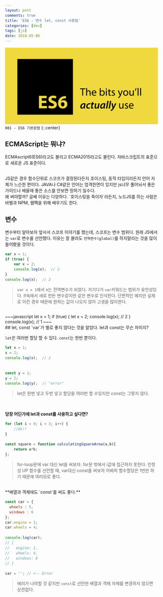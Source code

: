 ```yaml
---
layout: post
comments: true
title: 'ES6 - 변수 let, const 사용법'
categories: [dev]
tags: [js]
date: 2018-05-06
---
```

![headerimg](/assets/img/subcate/ecma.png)
`001 - ES6 기본문법`
{:.center}

## ECMAScript는 뭐냐?
ECMAscript6(ES6)라고도 불리고 ECMA2015라고도 불린다.
자바스크립트의 표준으로 새로운 JS 표준이다. 

<br>
JS같은 경우 함수단위로 스코프가 결정된다든지 호이스팅, 동적 타입이라든지
언어 자체가 느슨한 편이다. JAVA나 C#같은 언어는 엄격한면이 있지만
js너무 풀어놔서 좋은 가이드나 배울때 좋은 소스를 안보면 망하기 일수다. 

<br>
왜 써야할까? 글쎄 이유는 다양하다. `호이스팅을 죽이자`라든지, 노드JS를 하는 사람은 바벨과 NPM, 웹팩을 위해 배우기도 한다.

## 변수
변수부터 알아보자 앞서서 스코프 이야기를 했는데, 스코프는 변수 범위다. 원래 JS에서는 `var`로 변수를 선언했다. 이유는 잘 몰라도 `전역변수(global)`를 하지말라는 것을 많이 들어봤을 것이다.

~~~javascript
var x = 1;
if (true) {
    var x = 2;
    console.log(x);  // 2
}
console.log(x);  // 2
~~~
>`var x = 1`에서 x는 전역변수가 되었다. 거기다가 `var`키워드는 범위가 유언성있다. if속에서 새로 만든 변수같지만 같은 변수로 인식한다.
>단편적인 예지만 실제로 이런 경우 때문에 원하는 값이 나오지 않아 고생을 많이한다.

<br>
~~~javascript
let x = 1;
if (true) {
    let x = 2;
    console.log(x);  // 2
}
console.log(x);  // 1
~~~

<br>
## let, const
`var`가 별로 좋지 않다는 것을 알았다. let과 const는 무슨 차이지?

`let`은 여러번 할당 할 수 있다. `const`는 한번 뿐이다.
~~~javascript
let x = 1;
x = 2;
console.log(x);  // 2


const y = 1;
y = 2;
console.log(y);  // "error"
~~~
>let은 한번 넣고 두번 넣고 할당을 여러번 할 수있지만 const는 그렇지 않다.


<br><br>
**당장 어딘가에 let과 const를 사용하고 싶다면?**

~~~javascript
for (let i = 0; i < 3; i++) {
    //do!!
}

const square = function calculatingSquareArea(a,b){
    return a*b;
};
~~~

>for-loop문에 var 대신 let을 써보자. for문 밖에서 i값에 접근하지 못한다. 안정성 UP
>함수를 선언할 때, var대신 const를 써보자 어짜피 함수할당은 1번만 하기 때문에 여러모로 좋다.

<br>
**배열과 객체에도 `const`를 써도 좋다.**

~~~javascript
const car = {
  wheels : 5,
  windows : 6
};
car.engine = 1;
car.wheels = 4;

console.log(car);
// {
//   engine: 1,
//   wheels: 4,
//   windows: 6
// }

car = ''; // <-- Error
~~~
>에러가 나야할 것 같지만 `const`로 선언한 배열과 객체 자체를 변경하지 않으면 상관없다.
